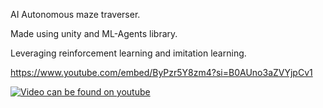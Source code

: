 AI Autonomous maze traverser.

Made using unity and ML-Agents library.

Leveraging reinforcement learning and imitation learning. 

https://www.youtube.com/embed/ByPzr5Y8zm4?si=B0AUno3aZVYjpCv1


[![Video can be found on youtube](https://img.youtube.com/vi/ByPzr5Y8zm4/0.jpg)](https://www.youtube.com/watch?v=ByPzr5Y8zm4)

